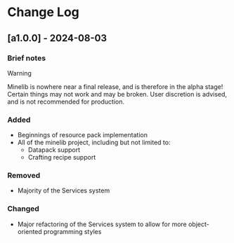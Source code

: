 # Change Log

## [a1.0.0] - 2024-08-03

### Brief notes
> [!WARNING]
> Minelib is nowhere near a final release, and is therefore in the alpha stage! Certain things may not work and may be broken. User discretion is advised, and is not recommended for production.

### Added
- Beginnings of resource pack implementation
- All of the minelib project, including but not limited to:
    - Datapack support
    - Crafting recipe support

### Removed
- Majority of the Services system

### Changed
- Major refactoring of the Services system to allow for more object-oriented programming styles
